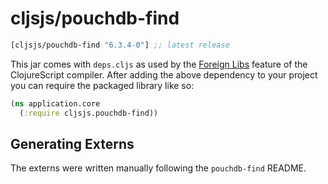 # cljsjs/pouchdb-find

[](dependency)
```clojure
[cljsjs/pouchdb-find "6.3.4-0"] ;; latest release
```
[](/dependency)

This jar comes with `deps.cljs` as used by the [Foreign Libs][flibs] feature
of the ClojureScript compiler. After adding the above dependency to your project
you can require the packaged library like so:

```clojure
(ns application.core
  (:require cljsjs.pouchdb-find))
```

[flibs]: https://github.com/clojure/clojurescript/wiki/Packaging-Foreign-Dependencies

## Generating Externs
 
The externs were written manually following the `pouchdb-find` README.
